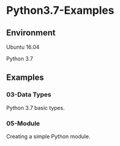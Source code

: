 # Python3.7-Examples

## Environment

Ubuntu 16.04

Python 3.7

## Examples

### 03-Data Types

Python 3.7 basic types.

### 05-Module

Creating a simple Python module.
